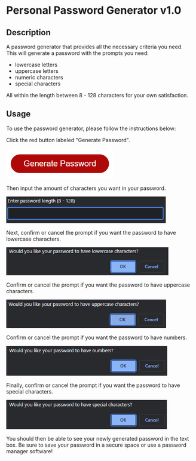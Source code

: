 # Personal Password Generator v1.0

## Description

A password generator that provides all the necessary criteria you need. 
This will generate a password with the prompts you need: 
- lowercase letters
- uppercase letters
- numeric characters
- special characters

All within the length between 8 - 128 characters for your own satisfaction.


## Usage

To use the password generator, please follow the instructions below:

Click the red button labeled "Generate Password". 

![generate button](assets/pictures/generate.png)




Then input the amount of characters you want in your password.

![password length](assets/pictures/length.png)





Next, confirm or cancel the prompt if you want the password to have lowercase characters.

![lowercase prompt](assets/pictures/lowercase.png)



Confirm or cancel the prompt if you want the password to have uppercase characters.

![uppercase prompt](assets/pictures/uppercase.png)



Confirm or cancel the prompt if you want the password to have numbers.

![numbers prompt](assets/pictures/numbers.png)



Finally, confirm or cancel the prompt if you want the password to have special characters.

![special prompt](assets/pictures/special.png)



You should then be able to see your newly generated password in the text box.
Be sure to save your password in a secure space or use a password manager software!
